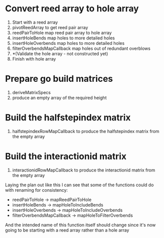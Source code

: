 # Convert reed array to hole array

1. Start with a reed array
2. pivotReedArray to get reed pair array
3. reedPairToHole map reed pair array to hole array
4. insertHoleBends map holes to more detailed holes
5. insertHoleOverbends map holes to more detailed holes
6. filterOverbendsMapCallback map holes out of redundant overblows
7. \*(Validate the hole array - not constructed yet)
8. Finish with hole array

# Prepare go build matrices

1. deriveMatrixSpecs
2. produce an empty array of the required height

# Build the halfstepindex matrix

1. halfstepindexRowMapCallback to produce the halfstepindex matrix from the empty array

# Build the interactionid matrix

1. interactionidRowMapCallback to produce the interactionid matrix from the empty array

Laying the plan out like this I can see that some of the functions could do with renaming for consistency:

- reedPairToHole -> mapReedPairToHole
- insertHoleBends -> mapHoleToIncludeBends
- insertHoleOverbends -> mapHoleToIncludeOverbends
- filterOverbendsMapCallback -> mapHoleToFilterOverbends

And the intended name of this function itself should change since it's now going to be starting with a reed array rather than a hole array

